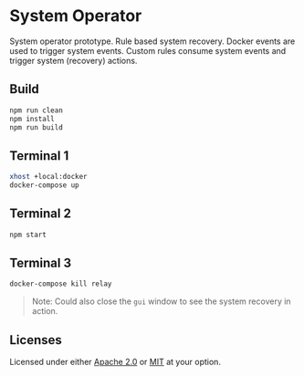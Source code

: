 # System Operator

System operator prototype. Rule based system recovery. Docker events are used to trigger system events. Custom rules consume system events and trigger system (recovery) actions.


## Build
```sh
npm run clean
npm install
npm run build
```

## Terminal 1
```sh
xhost +local:docker
docker-compose up
```

## Terminal 2
```sh
npm start
```

## Terminal 3
```sh
docker-compose kill relay
```

> Note: Could also close the `gui` window to see the system recovery in action.

## Licenses

Licensed under either [Apache 2.0](http://opensource.org/licenses/MIT) or [MIT](http://opensource.org/licenses/MIT) at your option.